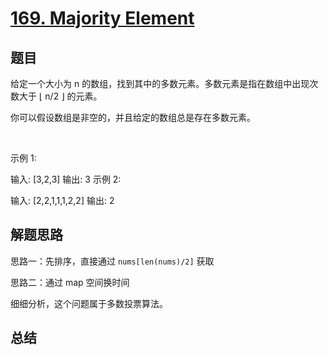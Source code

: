 # [169. Majority Element](https://leetcode-cn.com/problems/majority-element/)

## 题目

给定一个大小为 n 的数组，找到其中的多数元素。多数元素是指在数组中出现次数大于 ⌊ n/2 ⌋ 的元素。

你可以假设数组是非空的，并且给定的数组总是存在多数元素。

 

示例 1:

输入: [3,2,3]
输出: 3
示例 2:

输入: [2,2,1,1,1,2,2]
输出: 2


## 解题思路

思路一：先排序，直接通过 `nums[len(nums)/2]` 获取

思路二：通过 map 空间换时间


细细分析，这个问题属于多数投票算法。


## 总结